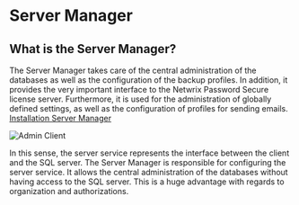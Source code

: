 # Server Manager

## What is the Server Manager?

The Server Manager takes care of the central administration of the databases as well as the
configuration of the backup profiles. In addition, it provides the very important interface to the
Netwrix Password Secure license server. Furthermore, it is used for the administration of globally
defined settings, as well as the configuration of profiles for sending emails.
[Installation Server Manager](/docs/passwordsecure/9.1/passwordsecure/installation/installation_server_manager/installation_server_manager.md)

![Admin Client](/img/versioned_docs/passwordsecure_9.1/passwordsecure/configuration/server_manager/installation_with_parameters_187-en.webp)

In this sense, the server service represents the interface between the client and the SQL server.
The Server Manager is responsible for configuring the server service. It allows the central
administration of the databases without having access to the SQL server. This is a huge advantage
with regards to organization and authorizations.
